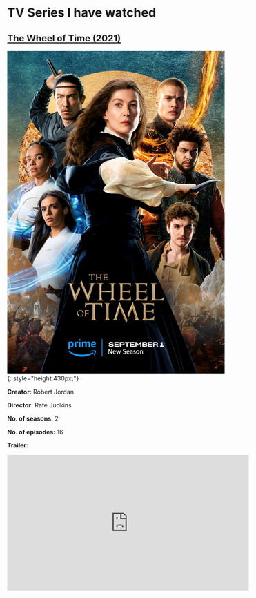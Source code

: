 # TV Series I have watched

## [The Wheel of Time (2021)](https://en.wikipedia.org/wiki/The_Wheel_of_Time_(TV_series))

![Wheel of Time](img/wheel-of-time.jpg){: style="height:430px;"}

**Creator:**  Robert Jordan

**Director:** Rafe Judkins

**No. of seasons:** 2

**No. of episodes:** 16

**Trailer:**

<iframe width="560" height="315" src="https://www.youtube.com/embed/11ZozKfRqvA?si=62JDyUkcwAfww959" title="YouTube video player" frameborder="0" allow="accelerometer; autoplay; clipboard-write; encrypted-media; gyroscope; picture-in-picture; web-share" referrerpolicy="strict-origin-when-cross-origin" allowfullscreen></iframe>
